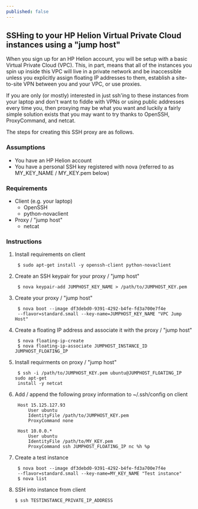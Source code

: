 ```yaml
---
published: false
---
```


## SSHing to your HP Helion Virtual Private Cloud instances using a "jump host" 

When you sign up for an HP Helion account, you will be setup with a basic Virtual Private Cloud (VPC).  This, in part, means that all of the instances you spin up inside this VPC will live in a private network and be inaccessible unless you explicitly assign floating IP addresses to them, establish a site-to-site VPN between you and your VPC, or use proxies.

If you are only (or mostly) interested in just ssh'ing to these instances from your laptop and don't want to fiddle with VPNs or using public addresses every time you, then proxying may be what you want and luckily a fairly simple solution exists that you may want to try thanks to OpenSSH, ProxyCommand, and netcat.

The steps for creating this SSH proxy are as follows.

### Assumptions
- You have an HP Helion account
- You have a personal SSH key registered with nova (referred to as MY_KEY_NAME / MY_KEY.pem below)

### Requirements
- Client (e.g. your laptop)
	- OpenSSH
    - python-novaclient
- Proxy / "jump host"
	- netcat

### Instructions
1. Install requirements on client

		$ sudo apt-get install -y openssh-client python-novaclient
    
2. Create an SSH keypair for your proxy / "jump host"

		$ nova keypair-add JUMPHOST_KEY_NAME > /path/to/JUMPHOST_KEY.pem

3. Create your proxy / "jump host"

		$ nova boot --image df3debd0-9391-4292-b4fe-fd3a700e7f4e 
        --flavor=standard.small --key-name=JUMPHOST_KEY_NAME "VPC Jump Host"

4. Create a floating IP address and associate it with the proxy / "jump host"

		$ nova floating-ip-create
		$ nova floating-ip-associate JUMPHOST_INSTANCE_ID JUMPHOST_FLOATING_IP

5. Install requirments on proxy / "jump host"

		$ ssh -i /path/to/JUMPHOST_KEY.pem ubuntu@JUMPHOST_FLOATING_IP sudo apt-get
		install -y netcat

6. Add / append the following proxy information to ~/.ssh/config on client

		Host 15.125.127.93
    		User ubuntu
    		IdentityFile /path/to/JUMPHOST_KEY.pem
    		ProxyCommand none

		Host 10.0.0.*
    		User ubuntu
    		IdentityFile /path/to/MY_KEY.pem
    		ProxyCommand ssh JUMPHOST_FLOATING_IP nc %h %p

7. Create a test instance

		$ nova boot --image df3debd0-9391-4292-b4fe-fd3a700e7f4e 
		--flavor=standard.small --key-name=MY_KEY_NAME "Test instance"
		$ nova list

8.  SSH into instance from client

	    $ ssh TESTINSTANCE_PRIVATE_IP_ADDRESS